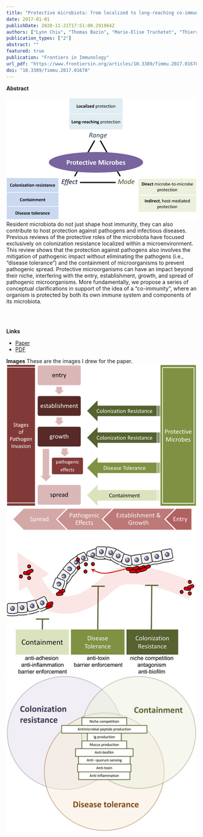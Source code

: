 ```yaml
---
title: "Protective microbiota: from localized to long-reaching co-immunity"
date: 2017-01-01
publishDate: 2020-11-21T17:51:00.291964Z
authors: ["Lynn Chiu", "Thomas Bazin", "Marie-Elise Truchetet", "Thierry Schaeverbeke", "Laurence Delhaes", "Thomas Pradeu"]
publication_types: ["2"]
abstract: ""
featured: true
publication: "Frontiers in Immunology"
url_pdf: "https://www.frontiersin.org/articles/10.3389/fimmu.2017.01678/pdf"
doi: "10.3389/fimmu.2017.01678"
---
```

**Abstract**
<br><br>
![Fig1](fig1.jpg)
<br>
Resident microbiota do not just shape host immunity, they can also contribute to host protection against pathogens and infectious diseases. Previous reviews of the protective roles of the microbiota have focused exclusively on colonization resistance localized within a microenvironment. This review shows that the protection against pathogens also involves the mitigation of pathogenic impact without eliminating the pathogens (i.e., “disease tolerance”) and the containment of microorganisms to prevent pathogenic spread. Protective microorganisms can have an impact beyond their niche, interfering with the entry, establishment, growth, and spread of pathogenic microorganisms. More fundamentally, we propose a series of conceptual clarifications in support of the idea of a “co-immunity”, where an organism is protected by both its own immune system and components of its microbiota.

<br><br>

**Links**
- [Paper](https://www.frontiersin.org/article/10.3389/fimmu.2017.01678)
- [PDF](https://www.frontiersin.org/articles/10.3389/fimmu.2017.01678/pdf)

**Images**
These are the images I drew for the paper. 
![fig2](fig2.jpg)
![fig3](fig3.jpg)
![fig4](fig4.jpg)

<script type="text/javascript" src="https://d1bxh8uas1mnw7.cloudfront.net/assets/embed.js"></script><div class="altmetric-embed" data-badge-type="donut" data-altmetric-id="30109113"></div>